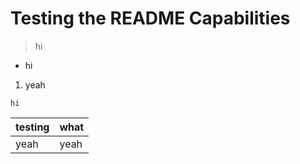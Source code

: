 # Testing the README Capabilities
> hi
- hi
1. yeah
```
hi
```
| testing | what |
| - | - |
| yeah | yeah |

